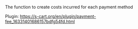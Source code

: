 The function to create costs incurred for each payment method

Plugin: https://s-cart.org/en/plugin/payment-fee_16331401686157bdfg54fd.html
